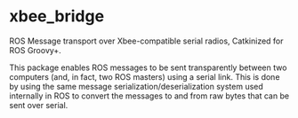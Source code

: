 xbee_bridge
===========

ROS Message transport over Xbee-compatible serial radios, Catkinized for ROS Groovy+.

This package enables ROS messages to be sent transparently between two computers (and, in fact, two ROS masters) using a serial link. This is done by using the same message serialization/deserialization system used internally in ROS to convert the messages to and from raw bytes that can be sent over serial.
